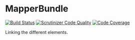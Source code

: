 MapperBundle
============

[![Build Status](https://scrutinizer-ci.com/g/tadcka/MapperBundle/badges/build.png?b=master)](https://scrutinizer-ci.com/g/tadcka/MapperBundle/build-status/master)
[![Scrutinizer Code Quality](https://scrutinizer-ci.com/g/tadcka/MapperBundle/badges/quality-score.png?b=master)](https://scrutinizer-ci.com/g/tadcka/MapperBundle/?branch=master)
[![Code Coverage](https://scrutinizer-ci.com/g/tadcka/MapperBundle/badges/coverage.png?b=master)](https://scrutinizer-ci.com/g/tadcka/MapperBundle/?branch=master)


Linking the different elements.
